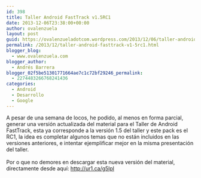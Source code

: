 ```yaml
---
id: 398
title: Taller Android FastTrack v1.5RC1
date: 2013-12-06T23:38:00+00:00
author: ovalenzuela
layout: post
guid: https://ovalenzueladotcom.wordpress.com/2013/12/06/taller-android-fasttrack-v1-5rc1
permalink: /2013/12/taller-android-fasttrack-v1-5rc1.html
blogger_blog:
  - www.ovalenzuela.com
blogger_author:
  - Andrés Barrera
blogger_02f5be51301771664ae7c1c72bf29246_permalink:
  - 2274483266768241436
categories:
  - Android
  - Desarrollo
  - Google
---
```

A pesar de una semana de locos, he podido, al menos en forma parcial, generar una versión actualizada del material para el Taller de Android FastTrack, esta ya corresponde a la versión 1.5 del taller y este pack es el RC1, la idea es completar algunos temas que no están incluidos en las versiones anteriores, e intentar ejemplificar mejor en la misma presentación del taller.  
<a name='more'></a>  
Por o que no demores en descargar esta nueva versión del material, directamente desde aquí: <a title="http://ur1.ca/g5lpl" href="http://ur1.ca/g5lpl" target="_blank">http://ur1.ca/g5lpl</a>